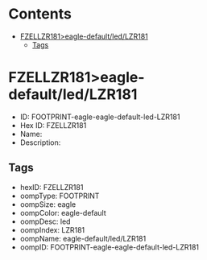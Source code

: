 



Contents
========

* [FZELLZR181>eagle-default/led/LZR181](#fzellzr181eagle-defaultledlzr181)
	* [Tags](#tags)

# FZELLZR181>eagle-default/led/LZR181

- ID: FOOTPRINT-eagle-eagle-default-led-LZR181
- Hex ID: FZELLZR181
- Name: 
- Description: 

## Tags

- hexID: FZELLZR181
- oompType: FOOTPRINT
- oompSize: eagle
- oompColor: eagle-default
- oompDesc: led
- oompIndex: LZR181
- oompName: eagle-default/led/LZR181
- oompID: FOOTPRINT-eagle-eagle-default-led-LZR181
